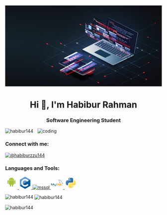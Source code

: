 ![logo](https://github.com/habibur144/habibur144/blob/main/banner.jpg)
<h1 align="center">Hi 👋, I'm Habibur Rahman</h1>
<h3 align="center">Software Engineering Student</h3>
<img align="right" alt="coding" width="400" src="https://user-images.githubusercontent.com/55389276/140866485-8fb1c876-9a8f-4d6a-98dc-08c4981eaf70.gif">
<p align="left"> <img src="https://komarev.com/ghpvc/?username=habibur144&label=Profile%20views&color=0e75b6&style=flat" alt="habibur144" /> </p>

<h3 align="left">Connect with me:</h3>
<p align="left">
<a href="https://twitter.com/@habiburzzu144" target="blank"><img align="center" src="https://raw.githubusercontent.com/rahuldkjain/github-profile-readme-generator/master/src/images/icons/Social/twitter.svg" alt="@habiburzzu144" height="30" width="40" /></a>
</p>

<h3 align="left">Languages and Tools:</h3>
<p align="left"> <a href="https://developer.android.com" target="_blank" rel="noreferrer"> <img src="https://raw.githubusercontent.com/devicons/devicon/master/icons/android/android-original-wordmark.svg" alt="android" width="40" height="40"/> </a> <a href="https://www.cprogramming.com/" target="_blank" rel="noreferrer"> <img src="https://raw.githubusercontent.com/devicons/devicon/master/icons/c/c-original.svg" alt="c" width="40" height="40"/> </a> <a href="https://www.microsoft.com/en-us/sql-server" target="_blank" rel="noreferrer"> <img src="https://www.svgrepo.com/show/303229/microsoft-sql-server-logo.svg" alt="mssql" width="40" height="40"/> </a> <a href="https://www.mysql.com/" target="_blank" rel="noreferrer"> <img src="https://raw.githubusercontent.com/devicons/devicon/master/icons/mysql/mysql-original-wordmark.svg" alt="mysql" width="40" height="40"/> </a> <a href="https://www.python.org" target="_blank" rel="noreferrer"> <img src="https://raw.githubusercontent.com/devicons/devicon/master/icons/python/python-original.svg" alt="python" width="40" height="40"/> </a> </p>

<p><img align="left" src="https://github-readme-stats.vercel.app/api/top-langs?username=habibur144&show_icons=true&locale=en&layout=compact" alt="habibur144" /></p>

<p>&nbsp;<img align="center" src="https://github-readme-stats.vercel.app/api?username=habibur144&show_icons=true&locale=en" alt="habibur144" /></p>

<p><img align="center" src="https://github-readme-streak-stats.herokuapp.com/?user=habibur144&" alt="habibur144" /></p>
